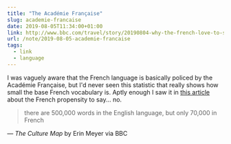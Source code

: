 ```yaml
---
title: "The Académie Française"
slug: academie-francaise
date: 2019-08-05T11:34:00+01:00
link: http://www.bbc.com/travel/story/20190804-why-the-french-love-to-say-no
url: /note/2019-08-05-academie-francaise
tags:
  - link
  - language
---
```


I was vaguely aware that the French language is basically policed by the Académie Française, but I'd never seen this statistic that really shows how small the base French vocabulary is. Aptly enough I saw it in [this article](https://www.bbc.com/travel/story/20190804-why-the-french-love-to-say-no) about the French propensity to say... no.

> there are 500,000 words in the English language, but only 70,000 in French

— _The Culture Map_ by Erin Meyer via BBC 
